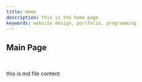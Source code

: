 ```yaml
---
title: Home
description: this is the home page
keywords: website design, portfolio, programming 
---
```



## Main Page ##
<br>

this is md file content

